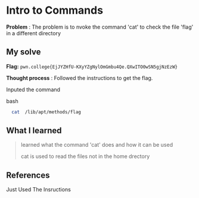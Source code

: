 


# Intro to Commands 

**Problem** : The problem is to nvoke  the command 'cat' to check the file 'flag' in a different directory 

## My solve

**Flag:** `pwn.college{EjJYZHfU-KXyYZgNylOmGmbu4Qe.QXwITO0wSN5gjNzEzW}`

**Thought process** :   Followed the instructions  to get the flag.

Inputed the command


bash
```bash
  cat  /lib/apt/methods/flag

```


## What I learned
> learned what the command 'cat' does and how it can be used 
>
>
>cat is used to read the files not in the home drectory
## References
Just Used The Insructions
